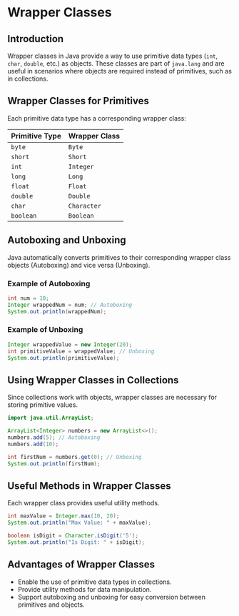 # Wrapper Classes

## Introduction
Wrapper classes in Java provide a way to use primitive data types (`int`, `char`, `double`, etc.) as objects. These classes are part of `java.lang` and are useful in scenarios where objects are required instead of primitives, such as in collections.

## Wrapper Classes for Primitives
Each primitive data type has a corresponding wrapper class:

| Primitive Type | Wrapper Class |
|---------------|--------------|
| `byte`       | `Byte`       |
| `short`      | `Short`      |
| `int`        | `Integer`    |
| `long`       | `Long`       |
| `float`      | `Float`      |
| `double`     | `Double`     |
| `char`       | `Character`  |
| `boolean`    | `Boolean`    |

## Autoboxing and Unboxing
Java automatically converts primitives to their corresponding wrapper class objects (Autoboxing) and vice versa (Unboxing).

### Example of Autoboxing
```java
int num = 10;
Integer wrappedNum = num; // Autoboxing
System.out.println(wrappedNum);
```

### Example of Unboxing
```java
Integer wrappedValue = new Integer(20);
int primitiveValue = wrappedValue; // Unboxing
System.out.println(primitiveValue);
```

## Using Wrapper Classes in Collections
Since collections work with objects, wrapper classes are necessary for storing primitive values.

```java
import java.util.ArrayList;

ArrayList<Integer> numbers = new ArrayList<>();
numbers.add(5); // Autoboxing
numbers.add(10);

int firstNum = numbers.get(0); // Unboxing
System.out.println(firstNum);
```

## Useful Methods in Wrapper Classes
Each wrapper class provides useful utility methods.

```java
int maxValue = Integer.max(10, 20);
System.out.println("Max Value: " + maxValue);

boolean isDigit = Character.isDigit('5');
System.out.println("Is Digit: " + isDigit);
```

## Advantages of Wrapper Classes
- Enable the use of primitive data types in collections.
- Provide utility methods for data manipulation.
- Support autoboxing and unboxing for easy conversion between primitives and objects.


